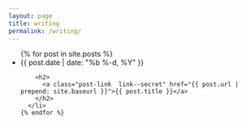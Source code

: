 ```yaml
---
layout: page
title: writing
permalink: /writing/
---
```


<div class="home">

  <ul class="post-list list-bare">
    {% for post in site.posts %}
      <li class="post-item">
        <span class="post-meta  txt--small">{{ post.date | date: "%b %-d, %Y" }}</span>

        <h2>
          <a class="post-link  link--secret" href="{{ post.url | prepend: site.baseurl }}">{{ post.title }}</a>
        </h2>
      </li>
    {% endfor %}
  </ul>

</div>

